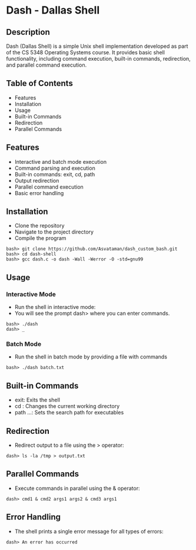 # Dash - Dallas Shell
## Description
Dash (Dallas Shell) is a simple Unix shell implementation developed as part of the CS 5348 Operating Systems course. It provides basic shell functionality, including command execution, built-in commands, redirection, and parallel command execution.
## Table of Contents
 - Features
 - Installation
 - Usage
 - Built-in Commands
 - Redirection
 - Parallel Commands
## Features
 - Interactive and batch mode execution
 - Command parsing and execution
 - Built-in commands: exit, cd, path
 - Output redirection
 - Parallel command execution
 - Basic error handling
## Installation
- Clone the repository
- Navigate to the project directory
- Compile the program
```console
bash> git clone https://github.com/Asvataman/dash_custom_bash.git
bash> cd dash-shell
bash> gcc dash.c -o dash -Wall -Werror -O -std=gnu99
```
## Usage
### Interactive Mode
- Run the shell in interactive mode:
- You will see the prompt dash> where you can enter commands.
```console
bash> ./dash
dash> _
```

### Batch Mode
- Run the shell in batch mode by providing a file with commands
```console
bash> ./dash batch.txt
```
## Built-in Commands
- exit: Exits the shell
- cd <directory>: Changes the current working directory
- path <directory1> <directory2> ...: Sets the search path for executables
## Redirection
- Redirect output to a file using the > operator:
```console
dash> ls -la /tmp > output.txt
```
## Parallel Commands
- Execute commands in parallel using the & operator:
```console
dash> cmd1 & cmd2 args1 args2 & cmd3 args1
```
## Error Handling
- The shell prints a single error message for all types of errors:
```console
dash> An error has occurred
```
